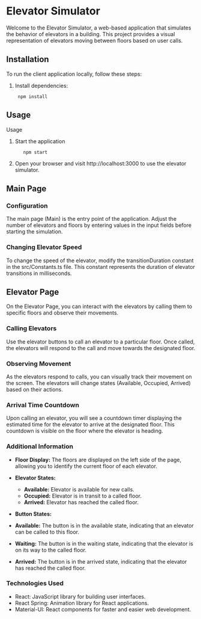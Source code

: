 # Elevator Simulator

Welcome to the Elevator Simulator, a web-based application that simulates the behavior of elevators
in a building. This project provides a visual representation of elevators moving between floors
based on user calls.

## Installation

To run the client application locally, follow these steps:

1. Install dependencies:
   ```shell
    npm install

## Usage

Usage

1. Start the application
   ```shell
      npm start

2. Open your browser and visit http://localhost:3000 to use the elevator simulator.

## Main Page

### Configuration

The main page (Main) is the entry point of the application.
Adjust the number of elevators and floors by entering values in the input fields before starting the
simulation.

### Changing Elevator Speed

To change the speed of the elevator, modify the transitionDuration constant in the src/Constants.ts
file. This constant represents the duration of elevator transitions in milliseconds.

## Elevator Page

On the Elevator Page, you can interact with the elevators by calling them to specific floors and
observe their movements.

### Calling Elevators

Use the elevator buttons to call an elevator to a particular floor. Once called, the elevators will
respond to the call and move towards the designated floor.

### Observing Movement

As the elevators respond to calls, you can visually track their movement on the screen. The
elevators will change states (Available, Occupied, Arrived) based on their actions.

### Arrival Time Countdown

Upon calling an elevator, you will see a countdown timer displaying the estimated time for the
elevator to arrive at the designated floor. This countdown is visible on the floor where the
elevator is heading.

### Additional Information

- **Floor Display:** The floors are displayed on the left side of the page, allowing you to identify
  the current floor of each elevator.

- **Elevator States:**
    - **Available:** Elevator is available for new calls.
    - **Occupied:** Elevator is in transit to a called floor.
    - **Arrived:** Elevator has reached the called floor.

- **Button States:**

- **Available:** The button is in the available state, indicating that an elevator can be called to
  this floor.
- **Waiting:** The button is in the waiting state, indicating that the elevator is on its way to the
  called floor.
- **Arrived:** The button is in the arrived state, indicating that the elevator has reached the
  called floor.

### Technologies Used

- React: JavaScript library for building user interfaces.
- React Spring: Animation library for React applications.
- Material-UI: React components for faster and easier web development.


